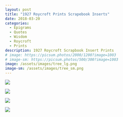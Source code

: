 ```yaml
---
layout: post
title: "1927 Roycroft Prints Scrapebook Inserts"
date: 2018-03-20
categories:
  - Epigrams
  - Quotes
  - Wisdom
  - Roycroft
  - Prints
description: 1927 Roycroft Scrapbook Insert Prints
# image: https://picsum.photos/2000/1200?image=1003
# image-sm: https://picsum.photos/500/300?image=1003
image: /assets/images/tree_lg.png
image-sm: /assets/images/tree_sm.png
---
```


<image src="/assets/images/never-explain_optim.png" style="margin: 0px; padding: 0px; display: inline-block"></image>

<image src="/assets/images/greatest-mistake_optim.png" style="margin: 0px; padding: 0px; display: inline-block"></image>

<image src="/assets/images/folks_that_never_pay_optim.png" style="margin: 0px; padding: 0px; display: inline-block"></image>

<image src="/assets/images/do-unto-others_optim.png" style="margin: 0px; padding: 0px; display: inline-block"></image>
